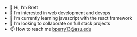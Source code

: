 - 👋 Hi, I’m Brett
- 👀 I’m interested in web development and devops
- 🌱 I’m currently learning javascript with the react framework
- 💞️ I’m looking to collaborate on full stack projects
- 📫 How to reach me bperry13@asu.edu

<!---
bperry13/bperry13 is a ✨ special ✨ repository because its `README.md` (this file) appears on your GitHub profile.
You can click the Preview link to take a look at your changes.
--->
